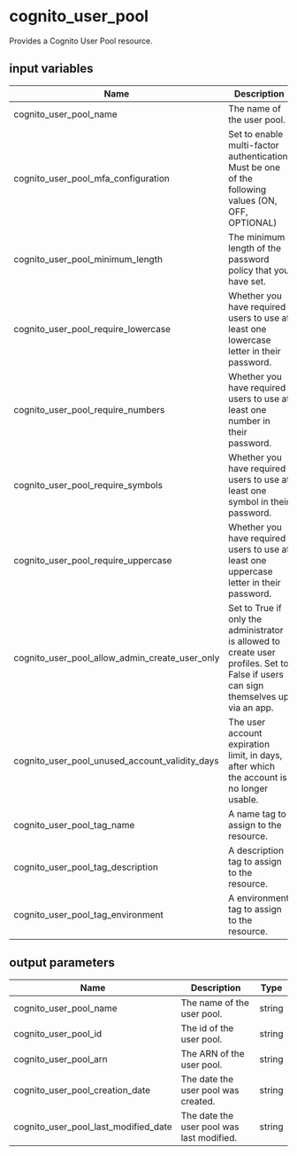 # cognito_user_pool

Provides a Cognito User Pool resource.

## input variables

| Name | Description | Type | Default | Required |
|------|-------------|:----:|:-----:|:-----:|
|cognito_user_pool_name|The name of the user pool.|string|{{ name }}|No|
|cognito_user_pool_mfa_configuration|Set to enable multi-factor authentication. Must be one of the following values (ON, OFF, OPTIONAL)|string|OFF|No|
|cognito_user_pool_minimum_length|The minimum length of the password policy that you have set.|string|8|No|
|cognito_user_pool_require_lowercase|Whether you have required users to use at least one lowercase letter in their password.|boolean|true|No|
|cognito_user_pool_require_numbers|Whether you have required users to use at least one number in their password.|boolean|true|No|
|cognito_user_pool_require_symbols|Whether you have required users to use at least one symbol in their password.|boolean|true|No|
|cognito_user_pool_require_uppercase|Whether you have required users to use at least one uppercase letter in their password.|boolean|true|No|
|cognito_user_pool_allow_admin_create_user_only|Set to True if only the administrator is allowed to create user profiles. Set to False if users can sign themselves up via an app.|boolean|false|No|
|cognito_user_pool_unused_account_validity_days|The user account expiration limit, in days, after which the account is no longer usable.|string|7|No|
|cognito_user_pool_tag_name|A name tag to assign to the resource.|string|{{ name }}|No|
|cognito_user_pool_tag_description|A description tag to assign to the resource.|string|Managed by Terrahub|No|
|cognito_user_pool_tag_environment|A environment tag to assign to the resource.|string|default|No|


## output parameters

| Name | Description | Type |
|------|-------------|:----:|
|cognito_user_pool_name|The name of the user pool.|string|
|cognito_user_pool_id|The id of the user pool.|string|
|cognito_user_pool_arn|The ARN of the user pool.|string|
|cognito_user_pool_creation_date|The date the user pool was created.|string|
|cognito_user_pool_last_modified_date|The date the user pool was last modified.|string|
